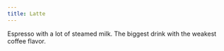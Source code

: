 ```yaml
---
title: Latte
---
```


Espresso with a lot of steamed milk. The biggest drink with the weakest coffee flavor.
